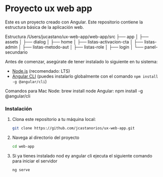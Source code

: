 # Proyecto ux web app

Este es un proyecto creado con Angular. Este repositorio contiene la estructura básica de la aplicación web.

Estructura
/Users/jucastano/ux-web-app/web-app/src
├── app
│   ├── assets
│   ├── dialog
│   ├── home
│   ├── listas-activacion-cta
│   ├── listas-admin
│   ├── listas-metodo-aut
│   ├── listas-role
│   ├── login
│   └── panel-secundario


Antes de comenzar, asegúrate de tener instalado lo siguiente en tu sistema:

- [Node.js](https://nodejs.org/) (recomendado: LTS)
- [Angular CLI](https://angular.io/cli) (puedes instalarlo globalmente con el comando `npm install -g @angular/cli`)

Comandos para Mac
Node: brew install node
Angular: npm install -g @angular/cli

  

### Instalación

1. Clona este repositorio a tu máquina local:

   ```bash
   git clone https://github.com/jcastanorios/ux-web-app.git

2. Navega al directorio del proyecto
   ```bash
   cd web-app

3. Si ya tienes instalado nod ey angular cli ejecuta el siguiente comando para  iniciar el servidor
   ```bash
   ng serve


